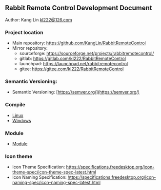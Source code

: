 
## Rabbit Remote Control Development Document

Author: Kang Lin kl222@126.com

### Project location

+ Main repository: https://github.com/KangLin/RabbitRemoteControl
+ Mirror repository:
  - sourceforge: https://sourceforge.net/projects/rabbitremotecontrol/
  - gitlab: https://gitlab.com/kl222/RabbitRemoteControl
  - launchpad: https://launchpad.net/rabbitremotecontrol
  - gitee: https://gitee.com/kl222/RabbitRemoteControl
    
### Semantic Versioning:

- Semantic Versioning: [https://semver.org/](https://semver.org/)

### Compile

- [Linux](../Compile/Linux.md)
- [Windows](../Compile/Windows.md)

### Module

- [Module](modules.html)

### Icon theme

- Icon Theme Specification: https://specifications.freedesktop.org/icon-theme-spec/icon-theme-spec-latest.html
- Icon Naming Specification: https://specifications.freedesktop.org/icon-naming-spec/icon-naming-spec-latest.html
